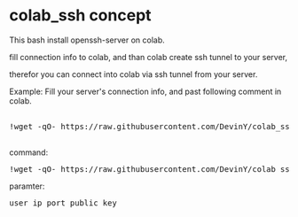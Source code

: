 # colab_ssh concept
This bash install openssh-server on colab.

fill connection info to colab, and than colab create ssh tunnel to your server,

therefor you can connect into colab via ssh tunnel from your server.

Example:
Fill your server's connection info, and past following comment in colab.
<pre>

!wget -qO- https://raw.githubusercontent.com/DevinY/colab_ssh/master/colab_sshserver.sh| bash -s user ip port public_key

</pre>

command:
<pre>
!wget -qO- https://raw.githubusercontent.com/DevinY/colab_ssh/master/colab_sshserver.sh| bash -s
</pre>

paramter:
<pre>
user ip port public_key
</pre>
